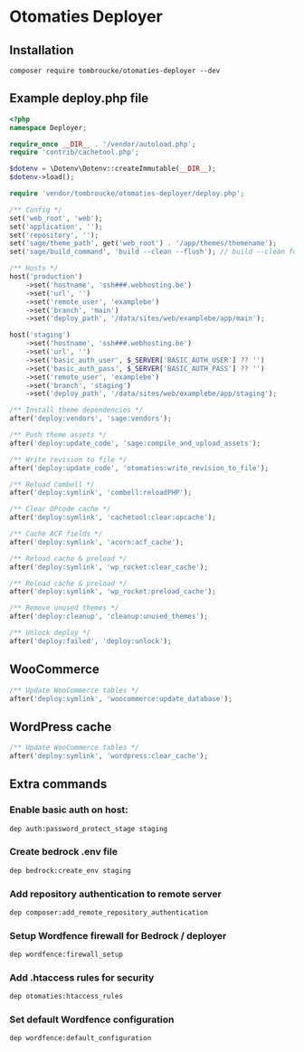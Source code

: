 # Otomaties Deployer

## Installation

```
composer require tombroucke/otomaties-deployer --dev
```

## Example deploy.php file

```php
<?php
namespace Deployer;

require_once __DIR__ . '/vendor/autoload.php';
require 'contrib/cachetool.php';

$dotenv = \Dotenv\Dotenv::createImmutable(__DIR__);
$dotenv->load();

require 'vendor/tombroucke/otomaties-deployer/deploy.php';

/** Config */
set('web_root', 'web');
set('application', '');
set('repository', '');
set('sage/theme_path', get('web_root') . '/app/themes/themename');
set('sage/build_command', 'build --clean --flush'); // build --clean for bud, build:production for mix

/** Hosts */
host('production')
    ->set('hostname', 'ssh###.webhosting.be')
    ->set('url', '')
    ->set('remote_user', 'examplebe')
    ->set('branch', 'main')
    ->set('deploy_path', '/data/sites/web/examplebe/app/main');

host('staging')
    ->set('hostname', 'ssh###.webhosting.be')
    ->set('url', '')
    ->set('basic_auth_user', $_SERVER['BASIC_AUTH_USER'] ?? '')
    ->set('basic_auth_pass', $_SERVER['BASIC_AUTH_PASS'] ?? '')
    ->set('remote_user', 'examplebe')
    ->set('branch', 'staging')
    ->set('deploy_path', '/data/sites/web/examplebe/app/staging');

/** Install theme dependencies */
after('deploy:vendors', 'sage:vendors');

/** Push theme assets */
after('deploy:update_code', 'sage:compile_and_upload_assets');

/** Write revision to file */
after('deploy:update_code', 'otomaties:write_revision_to_file');

/** Reload Combell */
after('deploy:symlink', 'combell:reloadPHP');

/** Clear OPcode cache */
after('deploy:symlink', 'cachetool:clear:opcache');

/** Cache ACF fields */
after('deploy:symlink', 'acorn:acf_cache');

/** Reload cache & preload */
after('deploy:symlink', 'wp_rocket:clear_cache');

/** Reload cache & preload */
after('deploy:symlink', 'wp_rocket:preload_cache');

/** Remove unused themes */
after('deploy:cleanup', 'cleanup:unused_themes');

/** Unlock deploy */
after('deploy:failed', 'deploy:unlock');
```
## WooCommerce
```php
/** Update WooCommerce tables */
after('deploy:symlink', 'woocommerce:update_database');
```

## WordPress cache
```php
/** Update WooCommerce tables */
after('deploy:symlink', 'wordpress:clear_cache');
```

## Extra commands

### Enable basic auth on host:

```bash
dep auth:password_protect_stage staging
```

### Create bedrock .env file

```bash
dep bedrock:create_env staging
```

### Add repository authentication to remote server


```bash
dep composer:add_remote_repository_authentication
```

### Setup Wordfence firewall for Bedrock / deployer


```bash
dep wordfence:firewall_setup
```

### Add .htaccess rules for security


```bash
dep otomaties:htaccess_rules

```
### Set default Wordfence configuration


```bash
dep wordfence:default_configuration
```
